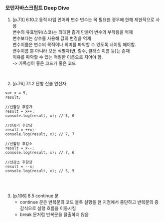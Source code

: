 ### 모던자바스크립트 Deep Dive

1.  [p.73] 6.10.2 동적 타입 언어와 변수
    변수는 꼭 필요한 경우에 한해 제한적으로 사용  
    변수의 유효범위(스코)는 최대한 좁게 만들어 변수의 부작용을 억제  
    변수보다는 상수를 사용해 값의 변경을 억제  
    변수이름은 변수의 목적이나 의미를 파악할 수 있도록 네이밍 해야함.  
    변수이름 뿐 아니라 모든 식별자(변, 함수, 클래스 이름 등)는 존재  
    이유를 파악할 수 있는 적절한 이름으로 지어야 함.  
    -> 가독성이 좋은 코드가 좋은 코드

<br>

2.  [p.76] 7.1.2 단항 산술 연산자

```
var x = 5,
result;

//선할당 후증가
result = x++;
console.log(result, x); // 5, 6

//선증가 후할당
result = ++x;
console.log(result, x); // 7, 7

//선할당 후감소
result = x--;
console.log(result, x); // 7, 6

//선감소 후할당
result = --x;
console.log(result, x); // 5, 5
```

<br>

  <br>

3. [p.106] 8.5 continue 문
   - continue 문은 반복문의 코드 블록 실행을 현 지점에서 중단하고 반복문의 증감식으로 실행 흐름을 이동시킴
   - break 문처럼 반복문을 탈출하지 않음
